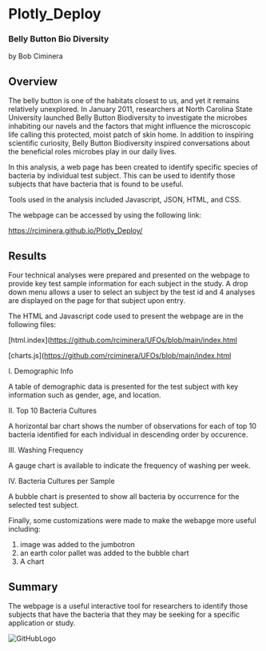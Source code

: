 # Plotly_Deploy
###  Belly Button Bio Diversity
by Bob Ciminera

## Overview

The belly button is one of the habitats closest to us, and yet it remains relatively unexplored. In January 2011, researchers at North Carolina State University launched Belly Button Biodiversity to investigate the microbes inhabiting our navels and the factors that might influence the microscopic life calling this protected, moist patch of skin home. In addition to inspiring scientific curiosity, Belly Button Biodiversity inspired conversations about the beneficial roles microbes play in our daily lives.

In this analysis, a web page has been created to identify specific species of bacteria by individual test subject.  This can be used to identify those subjects that have bacteria that is found to be useful.

Tools used in the analysis included Javascript, JSON, HTML, and CSS.

The webpage can be accessed by using the following link:

https://rciminera.github.io/Plotly_Deploy/

## Results

Four technical analyses were prepared and presented on the webpage to provide key test sample information for each subject in the study.  A drop down menu allows a user to select an subject by the test id and 4 analyses are displayed on the page for that subject upon entry.

The HTML and Javascript code used to present the webpage are in the following files:

[html.index](https://github.com/rciminera/UFOs/blob/main/index.html

[charts.js](https://github.com/rciminera/UFOs/blob/main/index.html


I. Demographic Info

A table of demographic data is presented for the test subject with key information such as gender, age, and location.

II. Top 10 Bacteria Cultures

A horizontal bar chart shows the number of observations for each of top 10 bacteria identified for each individual in descending order by occurence.

III. Washing Frequency

A gauge chart is available to indicate the frequency of washing per week.

IV. Bacteria Cultures per Sample

A bubble chart is presented to show all bacteria by occurrence for the selected test subject.

Finally, some customizations were made to make the webapge more useful including:

1. image was added to the jumbotron
2. an earth color pallet was added to the bubble chart  
3. A chart


## Summary

The webpage is a useful interactive tool for researchers to identify those subjects that have the bacteria that they may be seeking for a specific application or study.

![GitHubLogo](wbepage)

